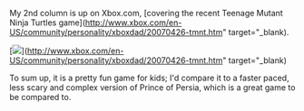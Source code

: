 My 2nd column is up on Xbox.com, [covering the recent Teenage Mutant Ninja Turtles game](http://www.xbox.com/en-US/community/personality/xboxdad/20070426-tmnt.htm" target="_blank).

[<img src="http://www.xbox.com/NR/rdonlyres/385CE949-3650-4A5C-A9FF-92114B0606A6/0/ilmTMNT_nextgen_09.jpg" border="0" />](http://www.xbox.com/en-US/community/personality/xboxdad/20070426-tmnt.htm" target="_blank)

To sum up, it is a pretty fun game for kids; I'd compare it to a faster paced, less scary and complex version of Prince of Persia, which is a great game to be compared to.